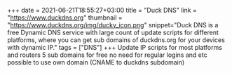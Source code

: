 +++
date = 2021-06-21T18:55:27+03:00
title = "Duck DNS"
link = "https://www.duckdns.org"
thumbnail = "https://www.duckdns.org/img/ducky_icon.png"
snippet="Duck DNS is a free Dynamic DNS service with large count of update scripts for different platforms, where you can get sub domains of duckdns.org for your devices with dynamic IP."
tags = ["DNS"]
+++ 
Update IP scripts for most platforms and routers
5 sub domains for free
no need for regular logins and etc
possible to use own domain (CNAME to duckdns subdomain)
